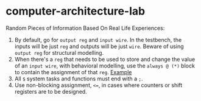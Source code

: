# computer-architecture-lab

Random Pieces of Information Based On Real Life Experiences:

1. By default, go for `output reg` and `input wire`. In the testbench, the inputs will be just `reg` and outputs will be just `wire`. Beware of using `output reg` for structural modelling.
2. When there's a `reg` that needs to be used to store and change the value of an `input wire`, with behavioral modelling, use the `always @ (*)` block to contain the assignment of that `reg`. [Example](https://stackoverflow.com/questions/14443608/assigning-value-to-a-register-in-a-module-instance-in-verilog)
3. All `$` system tasks and functions must end with a `;`.
4. Use non-blocking assignment, `<=`, in cases where counters or shift registers are to be designed.